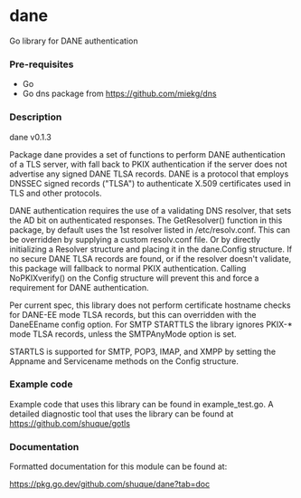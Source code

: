 # dane
Go library for DANE authentication

### Pre-requisites

* Go
* Go dns package from https://github.com/miekg/dns

### Description

dane v0.1.3

Package dane provides a set of functions to perform DANE authentication
of a TLS server, with fall back to PKIX authentication if the server
does not advertise any signed DANE TLSA records. DANE is a protocol
that employs DNSSEC signed records ("TLSA") to authenticate X.509
certificates used in TLS and other protocols.

DANE authentication requires the use of a validating DNS resolver,
that sets the AD bit on authenticated responses. The GetResolver()
function in this package, by default uses the 1st resolver listed
in /etc/resolv.conf. This can be overridden by supplying a custom
resolv.conf file. Or by directly initializing a Resolver structure
and placing it in the dane.Config structure. If no secure DANE TLSA
records are found, or if the resolver doesn't validate, this package
will fallback to normal PKIX authentication. Calling NoPKIXverify()
on the Config structure will prevent this and force a requirement
for DANE authentication.

Per current spec, this library does not perform certificate hostname
checks for DANE-EE mode TLSA records, but this can overridden with the
DaneEEname config option. For SMTP STARTTLS the library ignores PKIX-*
mode TLSA records, unless the SMTPAnyMode option is set.

STARTLS is supported for SMTP, POP3, IMAP, and XMPP by setting the
Appname and Servicename methods on the Config structure.

### Example code

Example code that uses this library can be found in example_test.go.
A detailed diagnostic tool that uses the library can be found at
https://github.com/shuque/gotls

### Documentation

Formatted documentation for this module can be found at:

https://pkg.go.dev/github.com/shuque/dane?tab=doc
